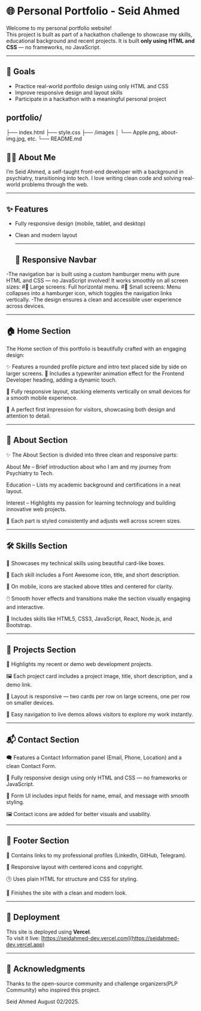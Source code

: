 # 🌐 Personal Portfolio - Seid Ahmed

Welcome to my personal portfolio website!  
This project is built as part of a hackathon challenge to showcase my skills, educational background and recent projects. It is built **only using HTML and CSS** — no frameworks, no JavaScript.

--- 

## 🎯 Goals

- Practice real-world portfolio design using only HTML and CSS  
- Improve responsive design and layout skills  
- Participate in a hackathon with a meaningful personal project  


## portfolio/
├── index.html
├── style.css
├── /images
│ └── Apple.png, about-img.jpg, etc.
└── README.md

## 🧑‍💻 About Me

I’m Seid Ahmed, a self-taught front-end developer with a background in psychiatry, transitioning into tech. I love writing clean code and solving real-world problems through the web.

---

## ✨ Features

- Fully responsive design (mobile, tablet, and desktop)
- Clean and modern layout

  ---

    ## 📱 Responsive Navbar
-The navigation bar is built using a custom hamburger menu with pure HTML and CSS — no JavaScript involved!
It works smoothly on all screen sizes:
#📌 Large screens: Full horizontal menu.
#📱 Small screens: Menu collapses into a hamburger icon, which toggles the navigation links vertically.
         -The design ensures a clean and accessible user experience across devices.

---
         
  ## 🏠 Home Section
The Home section of this portfolio is beautifully crafted with an engaging design:

✨ Features a rounded profile picture and intro text placed side by side on larger screens.
💬 Includes a typewriter animation effect for the Frontend Developer heading, adding a dynamic touch.

📱 Fully responsive layout, stacking elements vertically on small devices for a smooth mobile experience.

🎯 A perfect first impression for visitors, showcasing both design and attention to detail.    


---

## 👤 About Section
✨ The About Section is divided into three clean and responsive parts:

About Me – Brief introduction about who I am and my journey from Psychiatry to Tech.

Education – Lists my academic background and certifications in a neat layout.

Interest – Highlights my passion for learning technology and building innovative web projects.

🧩 Each part is styled consistently and adjusts well across screen sizes.

---

## 🛠️ Skills Section
🚀 Showcases my technical skills using beautiful card-like boxes.

🎨 Each skill includes a Font Awesome icon, title, and short description.

📱 On mobile, icons are stacked above titles and centered for clarity.

🖱️ Smooth hover effects and transitions make the section visually engaging and interactive.

🧠 Includes skills like HTML5, CSS3, JavaScript, React, Node.js, and Bootstrap.

 --- 
 
## 💼 Projects Section
📁 Highlights my recent or demo web development projects.

🖼️ Each project card includes a project image, title, short description, and a demo link.

🧱 Layout is responsive — two cards per row on large screens, one per row on smaller devices.

🔗 Easy navigation to live demos allows visitors to explore my work instantly.

---

## 📬 Contact Section
🗨️ Features a Contact Information panel (Email, Phone, Location) and a clean Contact Form.

🧠 Fully responsive design using only HTML and CSS — no frameworks or JavaScript.

💌 Form UI includes input fields for name, email, and message with smooth styling.

🖼️ Contact icons are added for better visuals and usability.

---


## 🔻 Footer Section
🔗 Contains links to my professional profiles (LinkedIn, GitHub, Telegram).

🧭 Responsive layout with centered icons and copyright.

🕒 Uses plain HTML for structure and CSS for styling.

🚀 Finishes the site with a clean and modern look.

---

## 🚀 Deployment

This site is deployed using **Vercel**.  
To visit it live: [https://seidahmed-dev.vercel.com](https://seidahmed-dev.vercel.app)


---



## 🙌 Acknowledgments

Thanks to the open-source community and challenge organizers(PLP Community) who inspired this project.


Seid Ahmed
August 02/2025.




   

